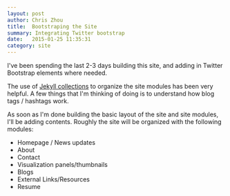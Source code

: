 ```yaml
---
layout: post
author: Chris Zhou
title:  Bootstraping the Site
summary: Integrating Twitter bootstrap
date:   2015-01-25 11:35:31
category: site
---
```


I've been spending the last 2-3 days building this site, and adding in Twitter
Bootstrap elements where needed.

The use of [Jekyll collections][] to organize the site modules has been very
helpful.  A few things that I'm thinking of doing is to understand how blog
tags / hashtags work.

As soon as I'm done building the basic layout of the site and site modules, 
I'll be adding contents.  Roughly the site will be organized with the
following modules:

-   Homepage / News updates
-   About
-   Contact
-   Visualization panels/thumbnails
-   Blogs
-   External Links/Resources
-   Resume


<!-- links -->
[jekyll collections]: http://jekyllrb.com/docs/collections/
